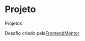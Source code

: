 # Projeto
 Projetos

 Desafio criado pela<a href="https://www.frontendmentor.io/home">FrontendMentor</a>
